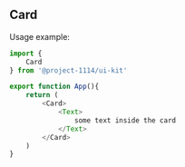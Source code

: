 ## Card

Usage example:

```typescript jsx
import { 
    Card
} from '@project-1114/ui-kit'

export function App(){
    return (
        <Card>
            <Text>
                some text inside the card
            </Text>
        </Card>
    )
}

```
